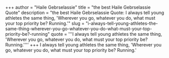 +++
author = "Haile Gebrselassie"
title = "the best Haile Gebrselassie Quote"
description = "the best Haile Gebrselassie Quote: I always tell young athletes the same thing, 'Wherever you go, whatever you do, what must your top priority be? Running.'"
slug = "i-always-tell-young-athletes-the-same-thing-wherever-you-go-whatever-you-do-what-must-your-top-priority-be?-running"
quote = '''I always tell young athletes the same thing, 'Wherever you go, whatever you do, what must your top priority be? Running.''''
+++
I always tell young athletes the same thing, 'Wherever you go, whatever you do, what must your top priority be? Running.'
